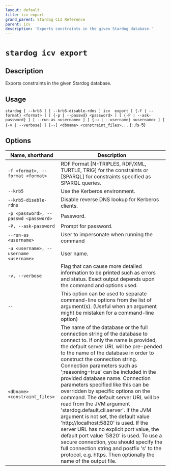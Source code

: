 ```yaml
---
layout: default
title: icv export
grand_parent: Stardog CLI Reference
parent: icv
description: 'Exports constraints in the given Stardog database.'
---
```


#  `stardog icv export` 
## Description
Exports constraints in the given Stardog database.<br>
## Usage
`stardog [ --krb5 ] [ --krb5-disable-rdns ] icv  export [ {-f | --format} <format> ] [ {-p | --passwd} <password> ] [ {-P | --ask-password} ] [ --run-as <username> ] [ {-u | --username} <username> ] [ {-v | --verbose} ] [--] <dbname> <constraint_files>...`
{: .fs-5}
## Options

Name, shorthand | Description 
---|---
`-f <format>, --format <format>` | RDF Format [N-TRIPLES, RDF/XML, TURTLE, TRIG] for the constraints or [SPARQL] for constraints specified as SPARQL queries.
`--krb5` | Use the Kerberos environment.
`--krb5-disable-rdns` | Disable reverse DNS lookup for Kerberos clients.
`-p <password>, --passwd <password>` | Password.
`-P, --ask-password` | Prompt for password.
`--run-as <username>` | User to impersonate when running the command
`-u <username>, --username <username>` | User name.
`-v, --verbose` | Flag that can cause more detailed information to be printed such as errors and status. Exact output depends upon the command and options used.
`--` | This option can be used to separate command-line options from the list of argument(s). (Useful when an argument might be mistaken for a command-line option)
`<dbname> <constraint_files>` | The name of the database or the full connection string of the database to connect to. If only the name is provided, the default server URL will be pre-pended to the name of the database in order to construct the connection string. Connection parameters such as ';reasoning=true' can be included in the provided database name. Connection parameters specified like this can be overridden by specific options on the command. The default server URL will be read from the JVM argument 'stardog.default.cli.server'. If the JVM argument is not set, the default value 'http://localhost:5820' is used. If the server URL has no explicit port value, the default port value '5820' is used.  To use a secure connection, you should specify the full connection string and postfix 's' to the protocol, e.g. https. Then optionally the name of the output file.

